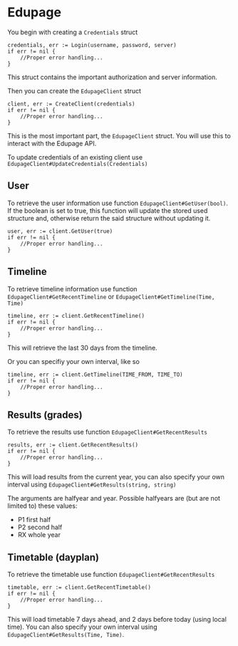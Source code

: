 # Edupage

You begin with creating a `Credentials` struct

```golang
credentials, err := Login(username, password, server)
if err != nil {
    //Proper error handling...
}
```
This struct contains the important authorization and server information.

Then you can create the `EdupageClient` struct

```golang
client, err := CreateClient(credentials)
if err != nil {
    //Proper error handling...
}
```
This is the most important part, the `EdupageClient` struct. You will use this to interact with the Edupage API.

To update credentials of an existing client use `EdupageClient#UpdateCredentials(Credentials)`
## User
To retrieve the user information use function `EdupageClient#GetUser(bool)`. If the boolean is set to true, this function
will update the stored used structure and, otherwise return the said structure without updating it.
```golang
user, err := client.GetUser(true)
if err != nil {
    //Proper error handling...
}
```

## Timeline
To retrieve timeline information use function `EdupageClient#GetRecentTimeline` or `EdupageClient#GetTimeline(Time, Time)`

```golang
timeline, err := client.GetRecentTimeline()
if err != nil {
    //Proper error handling...
}
```
This will retrieve the last 30 days from the timeline.

Or you can specifiy your own interval, like so

```golang
timeline, err := client.GetTimeline(TIME_FROM, TIME_TO)
if err != nil {
    //Proper error handling...
}
```

## Results (grades)
To retrieve the results use function `EdupageClient#GetRecentResults`

```golang
results, err := client.GetRecentResults()
if err != nil {
	//Proper error handling...
}
```

This will load results from the current year, you can also specify your own interval
using `EdupageClient#GetResults(string, string)`

The arguments are halfyear and year.
Possible halfyears are (but are not limited to) these values:
- P1 first half
- P2 second half
- RX whole year

## Timetable (dayplan)
To retrieve the timetable use function `EdupageClient#GetRecentResults`
```golang
timetable, err := client.GetRecentTimetable()
if err != nil {
    //Proper error handling...
}
```

This will load timetable 7 days ahead, and 2 days before today (using local time). You can also specify your own interval using `EdupageClient#GetResults(Time, Time)`.

